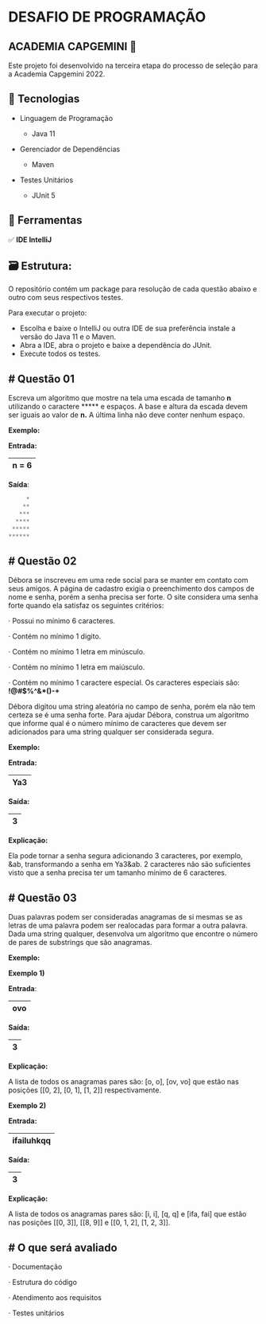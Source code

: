 # **DESAFIO DE PROGRAMAÇÃO**

## ACADEMIA CAPGEMINI 📒

Este projeto foi desenvolvido na terceira etapa do processo de seleção para a Academia Capgemini 2022.


## 📁 Tecnologias 

- Linguagem de Programação
  - Java 11

- Gerenciador de Dependências
  - Maven

- Testes Unitários
  - JUnit 5



## 💾 Ferramentas

✅ **IDE IntelliJ**



## :card_file_box: Estrutura:

O repositório contém um package para resolução de cada questão abaixo e outro com seus respectivos testes.

Para executar o projeto:

- Escolha e baixe o IntelliJ ou outra IDE de sua preferência instale a versão do Java 11 e o Maven. 
- Abra a IDE, abra o projeto e baixe a dependência do JUnit. 
- Execute todos os testes.





## **# Questão 01**

 

Escreva um algoritmo que mostre na tela uma escada de tamanho **n** utilizando o caractere ***** e espaços. A base e altura da escada devem ser iguais ao valor de **n.** A última linha não deve conter nenhum espaço.

**Exemplo:**

**Entrada:**

| n = 6 |
| ----- |

**Saída**:

```java
     *
    **
   ***
  ****
 *****
******
```



## **# Questão 02**

 

Débora se inscreveu em uma rede social para se manter em contato com seus amigos. A página de cadastro exigia o preenchimento dos campos de nome e senha, porém a senha precisa ser forte. O site considera uma senha forte quando ela satisfaz os seguintes critérios:

·    Possui no mínimo 6 caracteres.

·    Contém no mínimo 1 digito.

·    Contém no mínimo 1 letra em minúsculo.

·    Contém no mínimo 1 letra em maiúsculo.

·    Contém no mínimo 1 caractere especial. Os caracteres especiais são: **!@#$%^&\*()-+**

Débora digitou uma string aleatória no campo de senha, porém ela não tem certeza se é uma senha forte. Para ajudar Débora, construa um algoritmo que informe qual é o número mínimo de caracteres que devem ser adicionados para uma string qualquer ser considerada segura.

 

**Exemplo:**

**Entrada:**

| Ya3  |
| ---- |

**Saída:**

| 3    |
| ---- |



**Explicação:**

Ela pode tornar a senha segura adicionando 3 caracteres, por exemplo, &ab, transformando a senha em Ya3&ab. 2 caracteres não são suficientes visto que a senha precisa ter um tamanho mínimo de 6 caracteres.



## **# Questão 03**

Duas palavras podem ser consideradas anagramas de si mesmas se as letras de uma palavra podem ser realocadas para formar a outra palavra. Dada uma string qualquer, desenvolva um algoritmo que encontre o número de pares de substrings que são anagramas.

**Exemplo:**



**Exemplo 1)**

**Entrada**:

| ovo  |
| ---- |

**Saída:**

| 3    |
| ---- |

 

**Explicação:**

A lista de todos os anagramas pares são: [o, o], [ov, vo] que estão nas posições [[0, 2], [0, 1], [1, 2]] respectivamente. 

 

**Exemplo 2)**

**Entrada:**

| ifailuhkqq |
| ---------- |

**Saída:**

| 3    |
| ---- |

 

**Explicação:**

A lista de todos os anagramas pares são: [i, i], [q, q] e [ifa, fai] que estão nas posições [[0, 3]], [[8, 9]] e [[0, 1, 2], [1, 2, 3]].

 

## **# O que será avaliado**

·    Documentação

·    Estrutura do código

·    Atendimento aos requisitos

·    Testes unitários



